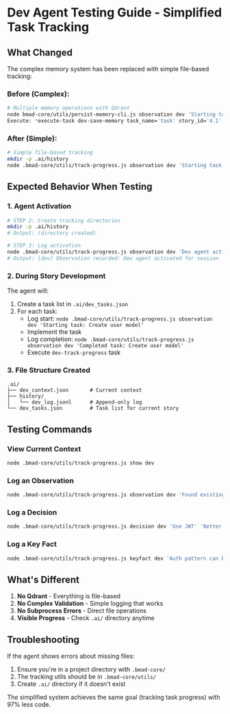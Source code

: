 # Dev Agent Testing Guide - Simplified Task Tracking

## What Changed

The complex memory system has been replaced with simple file-based tracking:

### Before (Complex):
```bash
# Multiple memory operations with Qdrant
node bmad-core/utils/persist-memory-cli.js observation dev 'Starting task'
Execute: *execute-task dev-save-memory task_name='task' story_id='4.1'
```

### After (Simple):
```bash
# Simple file-based tracking
mkdir -p .ai/history
node .bmad-core/utils/track-progress.js observation dev 'Starting task'
```

## Expected Behavior When Testing

### 1. Agent Activation
```bash
# STEP 2: Create tracking directories
mkdir -p .ai/history
# Output: (directory created)

# STEP 3: Log activation
node .bmad-core/utils/track-progress.js observation dev 'Dev agent activated for session'
# Output: [dev] Observation recorded: Dev agent activated for session
```

### 2. During Story Development
The agent will:
1. Create a task list in `.ai/dev_tasks.json`
2. For each task:
   - Log start: `node .bmad-core/utils/track-progress.js observation dev 'Starting task: Create user model'`
   - Implement the task
   - Log completion: `node .bmad-core/utils/track-progress.js observation dev 'Completed task: Create user model'`
   - Execute `dev-track-progress` task

### 3. File Structure Created
```
.ai/
├── dev_context.json       # Current context
├── history/
│   └── dev_log.jsonl      # Append-only log
└── dev_tasks.json         # Task list for current story
```

## Testing Commands

### View Current Context
```bash
node .bmad-core/utils/track-progress.js show dev
```

### Log an Observation
```bash
node .bmad-core/utils/track-progress.js observation dev 'Found existing auth middleware'
```

### Log a Decision
```bash
node .bmad-core/utils/track-progress.js decision dev 'Use JWT' 'Better security than sessions'
```

### Log a Key Fact
```bash
node .bmad-core/utils/track-progress.js keyfact dev 'Auth pattern can be reused'
```

## What's Different

1. **No Qdrant** - Everything is file-based
2. **No Complex Validation** - Simple logging that works
3. **No Subprocess Errors** - Direct file operations
4. **Visible Progress** - Check `.ai/` directory anytime

## Troubleshooting

If the agent shows errors about missing files:
1. Ensure you're in a project directory with `.bmad-core/`
2. The tracking utils should be in `.bmad-core/utils/`
3. Create `.ai/` directory if it doesn't exist

The simplified system achieves the same goal (tracking task progress) with 97% less code.